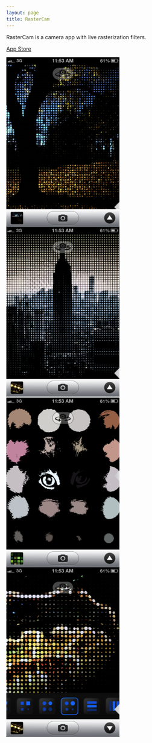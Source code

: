 ```yaml
---
layout: page
title: RasterCam
---
```


RasterCam is a camera app with live rasterization filters.

[App Store](https://itunes.apple.com/us/app/rastercam/id586541103?mt=8&uo=4)

<img src="/assets/rastercam-tree.png" style="width: 300px; float: left; margin-right: 15px;"/>
<img src="/assets/rastercam-empire.PNG" style="width: 300px;"/>
<img src="/assets/rastercam-cat.PNG" style="width: 300px; float: left; margin-right: 15px;"/>
<img src="/assets/rastercam-fair.PNG" style="width: 300px;"/>
